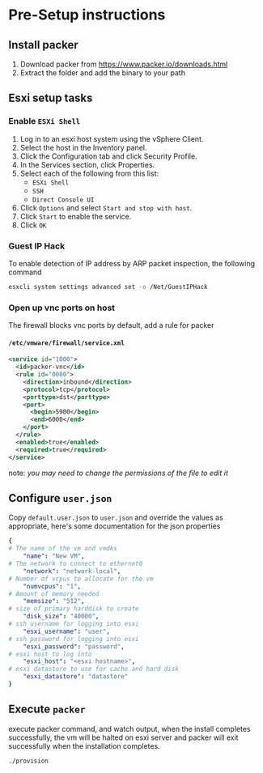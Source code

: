 # Pre-Setup instructions

## Install packer

1. Download packer from https://www.packer.io/downloads.html
1. Extract the folder and add the binary to your path

## Esxi setup tasks

### Enable `ESXi Shell`

1. Log in to an esxi host system using the vSphere Client.
1. Select the host in the Inventory panel.
1. Click the Configuration tab and click Security Profile.
1. In the Services section, click Properties.
1. Select each of the following from this list:
    - `ESXi Shell`
    - `SSH`
    - `Direct Console UI`
1. Click `Options` and select `Start and stop with host`.
1. Click `Start` to enable the service.
1. Click `OK`

### Guest IP Hack

To enable detection of IP address by ARP packet inspection, the following command

``` sh
esxcli system settings advanced set -o /Net/GuestIPHack
```

### Open up vnc ports on host

The firewall blocks vnc ports by default, add a rule for packer

#### `/etc/vmware/firewall/service.xml`

``` xml
<service id="1000">
  <id>packer-vnc</id>
  <rule id="0000">
    <direction>inbound</direction>
    <protocol>tcp</protocol>
    <porttype>dst</porttype>
    <port>
      <begin>5900</begin>
      <end>6000</end>
    </port>
  </rule>
  <enabled>true</enabled>
  <required>true</required>
</service>
```

note: *you may need to change the permissions of the file to edit it*

## Configure `user.json`

Copy `default.user.json` to `user.json` and override the values as appropriate,
here's some documentation for the json properties

``` yaml
{
# The name of the vm and vmdks
    "name": "New VM",
# The network to connect to ethernet0
    "network": "network-local",
# Number of vcpus to allocate for the vm
    "numvcpus": "1",
# Amount of memory needed
    "memsize": "512",
# size of primary harddisk to create
    "disk_size": "40000",
# ssh username for logging into esxi
    "esxi_username": "user",
# ssh password for logging into esxi
    "esxi_password": "password",
# esxi host to log into
    "esxi_host": "<esxi hostname>",
# esxi datastore to use for cache and hard disk
    "esxi_datastore": "datastore"
}
```

## Execute `packer`

execute packer command, and watch output, when the install completes successfully,
the vm will be halted on esxi server and packer will exit successfully when the
installation completes.

``` sh
./provision
```
